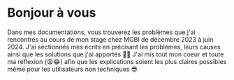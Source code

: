 # Bonjour à vous 
Dans mes documentations, vous trouverez les problèmes que j'ai rencontrés au cours de mon stage chez MGBI de décembre 2023 à juin 2024.
J'ai séctionnés mes écrits en précisant les problèmes, leurs causes ainsi que les solutions que j'ai apportés ☝🏻
J'ai mis tout mon coeur et toute ma réflexion (😫😂) afin que les explications soient les plus claires possibles même pour les utilisateurs non techniques 😎
